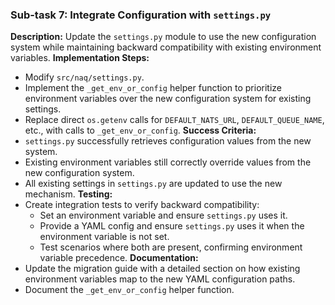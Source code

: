 ### Sub-task 7: Integrate Configuration with `settings.py`
**Description:** Update the `settings.py` module to use the new configuration system while maintaining backward compatibility with existing environment variables.
**Implementation Steps:**
- Modify `src/naq/settings.py`.
- Implement the `_get_env_or_config` helper function to prioritize environment variables over the new configuration system for existing settings.
- Replace direct `os.getenv` calls for `DEFAULT_NATS_URL`, `DEFAULT_QUEUE_NAME`, etc., with calls to `_get_env_or_config`.
**Success Criteria:**
- `settings.py` successfully retrieves configuration values from the new system.
- Existing environment variables still correctly override values from the new configuration system.
- All existing settings in `settings.py` are updated to use the new mechanism.
**Testing:**
- Create integration tests to verify backward compatibility:
    - Set an environment variable and ensure `settings.py` uses it.
    - Provide a YAML config and ensure `settings.py` uses it when the environment variable is not set.
    - Test scenarios where both are present, confirming environment variable precedence.
**Documentation:**
- Update the migration guide with a detailed section on how existing environment variables map to the new YAML configuration paths.
- Document the `_get_env_or_config` helper function.
